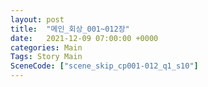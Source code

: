 ```yaml
---
layout: post
title:  "메인_회상_001~012장"
date:   2021-12-09 07:00:00 +0000
categories: Main
Tags: Story Main
SceneCode: ["scene_skip_cp001-012_q1_s10"]
---
```

